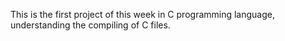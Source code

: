 This is the first project of this week in C programming language, understanding the compiling of C files.
